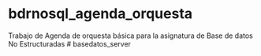 # bdrnosql_agenda_orquesta
Trabajo de Agenda de orquesta básica para la asignatura de Base de datos No Estructuradas
#   b a s e d a t o s _ s e r v e r  
 